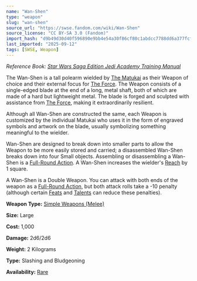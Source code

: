```yaml
---
name: "Wan-Shen"
type: "weapon"
slug: "wan-shen"
source_url: "https://swse.fandom.com/wiki/Wan-Shen"
source_license: "CC BY-SA 3.0 (Fandom)"
import_hash: "d9b49d30d40f596890e9bb4e54a30f86cf80c1abdcc7788dd6a377fcf8329f91"
last_imported: "2025-09-12"
tags: [SWSE, Weapon]
---
```

*Reference Book: [Star Wars Saga Edition Jedi Academy Training Manual](https://swse.fandom.com/wiki/Star_Wars_Saga_Edition_Jedi_Academy_Training_Manual)*

The Wan-Shen is a tall polearm wielded by [The Matukai](https://swse.fandom.com/wiki/The_Matukai) as their Weapon of choice and their external focus for [The Force](https://swse.fandom.com/wiki/The_Force). The Weapon consists of a single-edged blade at the end of a long, metal shaft, both of which are made of a hard but lightweight metal. The blade is forged and sculpted with assistance from [The Force](https://swse.fandom.com/wiki/The_Force), making it extraordinarily resilient.

Although all Wan-Shen are constructed the same, each Weapon is customized by the individual Matukai who uses it in the form of engraved symbols and artwork on the blade, usually symbolizing something meaningful to the wielder.

Wan-Shen are designed to break down into smaller parts to allow the Weapon to be more easily stored and carried; a disassembled Wan-Shen breaks down into four Small objects. Assembling or disassembling a Wan-Shen is a [Full-Round Action](https://swse.fandom.com/wiki/Full-Round_Action). A Wan-Shen increases the wielder's [Reach](https://swse.fandom.com/wiki/Reach) by 1 square.

A Wan-Shen is a Double Weapon. You can attack with both ends of the weapon as a [Full-Round Action](https://swse.fandom.com/wiki/Full-Round_Action), but both attack rolls take a -10 penalty (although certain [Feats](https://swse.fandom.com/wiki/Feats) and [Talents](https://swse.fandom.com/wiki/Talents) can reduce these penalties). 

**Weapon Type:** [Simple Weapons (Melee)](https://swse.fandom.com/wiki/Simple_Weapons_(Melee))

**Size:** Large

**Cost:** 1,000

**Damage:** 2d6/2d6

**Weight:** 2 Kilograms

**Type:** Slashing and Bludgeoning

**Availability:** [Rare](https://swse.fandom.com/wiki/Rare)